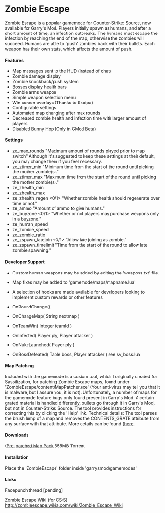 Zombie Escape
=============

Zombie Escape is a popular gamemode for Counter-Strike: Source, now available for Garry's Mod. Players initially spawn as humans, and after a short amount of time, an infection outbreaks. The humans must escape the infection by reaching the end of the map, otherwise the zombies will succeed. Humans are able to 'push' zombies back with their bullets. Each weapon has their own stats, which affects the amount of push.


#### Features ####

* Map messages sent to the HUD (instead of chat)
* Zombie damage display
* Zombie knockback/push system
* Bosses display health bars
* Zombie arms weapon
* Simple weapon selection menu
* Win screen overlays (Thanks to Snoipa)
* Configurable settings
* Automated map changing after max rounds
* Decreased zombie health and infection time with larger amount of players
* Disabled Bunny Hop (Only in GMod Beta)


#### Settings ####
* ze_max_rounds <number> "Maximum amount of rounds played prior to map switch"
Although it's suggested to keep these settings at their default, you may change them if you feel necessary.
* ze_ztimer_min <seconds> "Minimum time from the start of the round until picking the mother zombie(s)."
* ze_ztimer_max <seconds> "Maximum time from the start of the round until picking the mother zombie(s)."
* ze_zhealth_min <number>
* ze_zhealth_max <number>
* ze_zhealth_regen <0/1> "Whether zombie health should regenerate over time or not."
* ze_ammo <number> "Amount of ammo to give humans."
* ze_buyzone <0/1> "Whether or not players may purchase weapons only in a buyzone."
* ze_human_speed <number>
* ze_zombie_speed <number>
* ze_zombie_ratio <number>
* ze_zspawn_latejoin <0/1> "Allow late joining as zombie."
* ze_zspawn_timelimit <seconds> "Time from the start of the round to allow late zombie spawning."


#### Developer Support ####
* Custom human weapons may be added by editing the 'weapons.txt' file.
* Map fixes may be added to 'gamemode/maps/mapname.lua'
* A selection of hooks are made available for developers looking to implement custom rewards or other features

* OnRoundChange()
* OnChangeMap( String nextmap )
* OnTeamWin( Integer teamId )
* OnInfected( Player ply, Player attacker )
* OnNukeLaunched( Player ply )
* OnBossDefeated( Table boss, Player attacker ) see sv_boss.lua


#### Map Patching ####
Included with the gamemode is a custom tool, which I originally created for Sassilization, for patching Zombie Escape maps, found under 'ZombieEscape/content/MapPatcher.exe' (Your anti-virus may tell you that it is malware, but I assure you, it is not). Unfortunately, a number of maps for the gamemode feature bugs only found present in Garry's Mod. A certain grated material is handled differently, bullets go through it in Garry's Mod, but not in Counter-Strike: Source. The tool provides instructions for correcting this by clicking the 'Help' link. Technical details: The tool parses the brush lump of a map and removes the CONTENTS_GRATE attribute from any surface with that attribute. More details can be found ([here](https://developer.valvesoftware.com/wiki/Source_BSP_File_Format#Brush_and_brushside).


#### Downloads ####
([Pre-patched Map Pack](http://www.solidfiles.com/d/47922cc034/) 555MB Torrent


#### Installation ####

Place the 'ZombieEscape' folder inside 'garrysmod/gamemodes'


#### Links ####

Facepunch thread
[pending]

Zombie Escape Wiki (for CS:S)
http://zombieescape.wikia.com/wiki/Zombie_Escape_Wiki